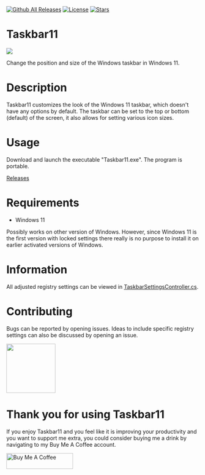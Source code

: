 [![Github All Releases](https://img.shields.io/github/downloads/jetspiking/Taskbar11/total.svg)]()
[![License](https://img.shields.io/github/license/jetspiking/Taskbar11.svg)]()
[![Stars](https://img.shields.io/github/stars/jetspiking/Taskbar11.svg)]()

# Taskbar11
<img src="https://github.com/jetspiking/Taskbar11/blob/main/Images/Taskbar11_Icon.png">

Change the position and size of the Windows taskbar in Windows 11.

# Description
Taskbar11 customizes the look of the Windows 11 taskbar, which doesn't have any options by default. The taskbar can be set to the top or bottom (default) of the screen, it also allows for setting various icon sizes.

# Usage
Download and launch the executable "Taskbar11.exe". The program is portable.

[Releases](https://github.com/jetspiking/Taskbar11/releases)

# Requirements
- Windows 11

Possibly works on other version of Windows. However, since Windows 11 is the first version with locked settings there really is no purpose to install it on earlier activated versions of Windows.

# Information
All adjusted registry settings can be viewed in [TaskbarSettingsController.cs](https://github.com/jetspiking/Taskbar11/blob/main/Taskbar11/Taskbar11/Controllers/TaskbarSettingsController.cs).

# Contributing
Bugs can be reported by opening issues. Ideas to include specific registry settings can also be discussed by opening an issue. 

<img src="https://github.com/jetspiking/Taskbar11/blob/main/Images/Taskbar11_Banner.jpg" width="128">

# Thank you for using Taskbar11
If you enjoy Taskbar11 and you feel like it is improving your productivity and you want to support me extra, you could consider buying me a drink by navigating to my Buy Me A Coffee account.

<a href="https://www.buymeacoffee.com/DustinHendriks" target="_blank"><img src="https://cdn.buymeacoffee.com/buttons/default-orange.png" alt="Buy Me A Coffee" height="41" width="174"></a>
